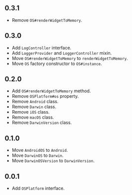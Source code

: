 ## 0.3.1

* Remove `OS#renderWidgetToMemory`.

## 0.3.0

* Add `LogController` interface.
* Add `LoggerProvider` and `LoggerController` mixin.
* Move `OS#renderWidgetToMemory` to `renderWidgetToMemory`.
* Move `OS` factory constructor to `OS#instance`.

## 0.2.0

* Add `OS#renderWidgetToMemory` method.
* Remove `OSPlatform#os` property.
* Remove `Android` class.
* Remove `Darwin` class.
* Remove `iOS` class.
* Remove `macOS` class.
* Remove `DarwinVersion` class.

## 0.1.0

* Move `AndroidOS` to `Android`.
* Move `DarwinOS` to `Darwin`.
* Move `DarwinOSVersion` to `DarwinVersion`.

## 0.0.1

* Add `OSPlatform` interface.
